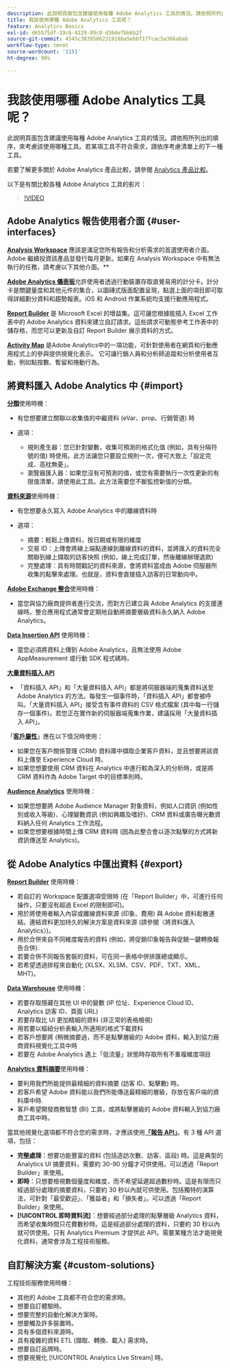 ```yaml
---
description: 此說明頁面包含建議使用每種 Adobe Analytics 工具的情況。請依照所列出的順序，來考慮該使用哪種工具。若某項工具不符合需求，請依序考慮清單上的下一種工具。
title: 我該使用哪種 Adobe Analytics 工具呢？
feature: Analytics Basics
exl-id: d65575df-19c6-4129-89c8-d36de7bb6b2f
source-git-commit: 4545c3839586231918ba5ebbf17fcac5a366abab
workflow-type: tm+mt
source-wordcount: '1151'
ht-degree: 96%

---
```


# 我該使用哪種 Adobe Analytics 工具呢？

此說明頁面包含建議使用每種 Adobe Analytics 工具的情況。請依照所列出的順序，來考慮該使用哪種工具。若某項工具不符合需求，請依序考慮清單上的下一種工具。

若要了解更多關於 Adobe Analytics 產品比較，請參閱 [Analytics 產品比較](/help/analyze/get-started/analytics-product-comparison.md)。

以下是有關比較各種 Adobe Analytics 工具的影片：

>[!VIDEO](https://video.tv.adobe.com/v/27220/?quality=12)

## Adobe Analytics 報告使用者介面 {#user-interfaces}

**[Analysis Workspace](/help/analyze/analysis-workspace/home.md)** 應該是滿足您所有報告和分析需求的首選使用者介面。Adobe 繼續投資該產品並發行每月更新。如果在 Analysis Workspace 中有無法執行的任務，請考慮以下其他介面。**

**[Adobe Analytics 儀表板](/help/analyze/mobile-app/home.md)**&#x200B;允許使用者透過行動裝置存取直覺易用的計分卡。計分卡是關鍵量度和其他元件的集合，以圖磚式版面配置呈現，點選上面的項目即可取得詳細劃分資料和趨勢報表。iOS 和 Android 作業系統均支援行動應用程式。

**[Report Builder](/help/analyze/report-builder/home.md)** 是 Microsoft Excel 的增益集。這可讓您根據能插入 Excel 工作表中的 Adobe Analytics 資料來建立自訂請求。這些請求可動態參考工作表中的儲存格，而您可以更新及自訂 Report Builder 展示資料的方式。

**[Activity Map](/help/analyze/activity-map/activity-map.md)** 是Adobe Analytics中的一項功能，可針對使用者在網頁和行動應用程式上的參與提供視覺化表示。 它可讓行銷人員和分析師追蹤和分析使用者互動，例如點按數、暫留和捲動行為。

## 將資料匯入 Adobe Analytics 中  {#import}

**[分類](/help/components/classifications/c-classifications.md)**&#x200B;使用時機：

* 有您想要建立關聯以收集值的中繼資料 (eVar、prop、行銷管道) 時
* 選項：

   * 規則產生器：您已針對變數，收集可預測的格式化值 (例如，具有分隔符號的值) 時使用。此方法讓您只要設立規則一次，便可大致上「設定完成、高枕無憂」。
   * 瀏覽器匯入器：如果您沒有可預測的值，或您有需要執行一次性更新的有限值清單，請使用此工具。此方法需要您不斷監控新值的分類。

**[資料來源](/help/import/data-sources/overview.md)**&#x200B;使用時機：

* 有您想要永久寫入 Adobe Analytics 中的離線資料時
* 選項：

   * 摘要：輕鬆上傳資料，按日期或有限的維度
   * 交易 ID：上傳會將線上端點連線到離線資料的資料，並將匯入的資料完全關聯到線上擷取的訪客快照 (例如，線上完成訂單，然後離線辦理退款)
   * 完整處理：具有時間戳記的資料來源，會將資料當成由 Adobe 伺服器所收集的點擊來處理。也就是，資料會直接插入訪客的日常動向中。

**[Adobe Exchange 整合](https://www.adobeexchange.com/experiencecloud.html)**&#x200B;使用時機：

* 當您與協力廠商提供者進行交流，而對方已建立與 Adobe Analytics 的支援連線時。整合應用程式通常會定期地自動將摘要層級資料永久納入 Adobe Analytics。

**[Data Insertion API](/help/import/c-data-insertion-api/c-data-insertion-api.md)** 使用時機：

* 當您必須將資料上傳到 Adobe Analytics，且無法使用 Adobe AppMeasurement 或行動 SDK 程式碼時。

**[大量資料插入 API](https://www.adobe.io/apis/experiencecloud/analytics/docs.html#!AdobeDocs/analytics-2.0-apis/master/bdia.md)**

* 「資料插入 API」和「大量資料插入 API」都是將伺服器端的蒐集資料送至 Adobe Analytics 的方法。每發生一個事件時，「資料插入 API」都會被呼叫。「大量資料插入 API」接受含有事件資料的 CSV 格式檔案 (其中每一行儲存一個事件)。若您正在實作新的伺服器端蒐集作業，建議採用「大量資料插入 API」。

「**[客戶屬性](https://experienceleague.adobe.com/docs/core-services/interface/customer-attributes/attributes.html)**」應在以下情況時使用：

* 如果您在客戶關係管理 (CRM) 資料庫中擷取企業客戶資料，並且想要將該資料上傳至 Experience Cloud 時。
* 如果您想要使用 CRM 資料在 Analytics 中進行較為深入的分析時，或是將 CRM 資料作為 Adobe Target 中的目標準則時。

**[Audience Analytics](/help/integrate/c-audience-analytics/mc-audiences-aam.md)** 使用時機：

* 如果您想要將 Adobe Audience Manager 對象資料，例如人口資訊 (例如性別或收入等級)、心理變數資訊 (例如興趣及嗜好)、CRM 資料或廣告曝光數資料納入任何 Analytics 工作流程。
* 如果您想要根據時間上傳 CRM 資料時 (因為此整合會以逐次點擊的方式將新資訊傳送至 Analytics)。

## 從 Adobe Analytics 中匯出資料  {#export}

**[Report Builder](/help/analyze/report-builder/home.md)** 使用時機：

* 若自訂的 Workspace 配置選項受限時 (在「Report Builder」中，可進行任何操作，只要沒有超過 Excel 的限制即可)。
* 用於將使用者輸入內容或離線資料來源 (印象、費用) 與 Adobe 資料鬆散連結。連結資料更加持久的解決方案是資料來源 (請參閱〈將資料匯入 Analytics〉)。
* 用於合併來自不同維度報告的資料 (例如，將促銷印象報告與促銷一鍵轉換報告合併).
* 若要合併不同報告套裝的資料，可在同一表格中併排匯總或顯示。
* 若希望透過排程來自動化 (XLSX、XLSM、CSV、PDF、TXT、XML、MHT)。

**[Data Warehouse](/help/export/data-warehouse/data-warehouse.md)** 使用時機：

* 若要存取隱藏在其他 UI 中的變數 (IP 位址、Experience Cloud ID、Analytics 訪客 ID、頁面 URL)
* 若要存取比 UI 更加精細的資料 (非正常的表格檢視)
* 用若要以樞紐分析表輸入所適用的格式下載資料
* 若客戶想要將 (稍微摘要過，而不是點擊層級的) Adobe 資料，輸入到協力廠商資料視覺化工具中時
* 若要在 Adobe Analytics 遇上「低流量」狀態時存取所有不重複維度項目

**[Analytics 資料摘要](/help/export/analytics-data-feed/c-df-contents/datafeeds-contents.md)**&#x200B;使用時機：

* 要利用我們所能提供最精細的資料摘要 (訪客 ID、點擊數) 時。
* 若客戶希望 Adobe 資料能以我們所能傳送最精細的層級，存放在客戶端的資料庫中時.
* 客戶希望開發商務智慧 (BI) 工具，或將點擊層級的 Adobe 資料輸入到協力廠商工具中時。

當其他視覺化選項都不符合您的需求時，才應該使用&#x200B;**[「報告 API」](https://www.adobe.io/apis/experiencecloud/analytics/docs.html#!AdobeDocs/analytics-2.0-apis/master/reporting-guide.md)**。有 3 種 API 選項，包括：

* **完整處理**：想要功能豐富的資料 (包括造訪次數、訪客、區段) 時。這是典型的 Analytics UI 摘要資料，需要約 30-90 分鐘才可供使用。可以透過「Report Builder」來使用。
* **即時**：只想要檢視數個量度和維度，而不希望延遲超過數秒時。這是有限而只經過部分處理的摘要資料，只要約 30 秒以內就可供使用。包括獨特的演算法，可針對「最受歡迎」、「獲益者」和「損失者」。可以透過「Report Builder」來使用。
* **[!UICONTROL 即時資料流]**：想要經過部分處理的點擊層級 Analytics 資料，而希望收集時間只花費數秒時。這是經過部分處理的資料，只要約 30 秒以內就可供使用。只有 Analytics Premium 才提供此 API。需要某種方法才能視覺化資料，通常會涉及工程技術服務。

## 自訂解決方案 {#custom-solutions}

工程技術服務使用時機：

* 其他的 Adobe 工具都不符合您的需求時。
* 想要自訂體驗時。
* 想要完整的自動化解決方案時。
* 想要觸及許多裝置時。
* 具有多個資料來源時。
* 具有複雜的資料 ETL (擷取、轉換、載入) 需求時。
* 想要自訂品牌時。
* 想要視覺化 [!UICONTROL Analytics Live Stream] 時。
